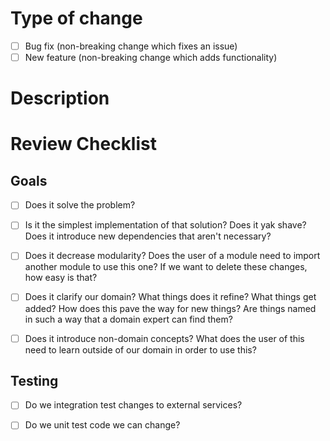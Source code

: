 Type of change
==============

<!--- What types of changes does your code introduce? Put an `x` in all the boxes that apply: -->

- [ ] Bug fix (non-breaking change which fixes an issue)
- [ ] New feature (non-breaking change which adds functionality)

Description
===========

<!--- What does this code solve? How does it solve it? -->

Review Checklist
================

<!--- Don't edit this, the reviewer will. Make sure you follow it though -->

Goals
-----

- [ ] Does it solve the problem?

- [ ] Is it the simplest implementation of that solution?
    Does it yak shave? Does it introduce new dependencies that aren't necessary?

- [ ] Does it decrease modularity?
    Does the user of a module need to import another module to use this one?
    If we want to delete these changes, how easy is that?

- [ ] Does it clarify our domain?
    What things does it refine? What things get added? How does this pave the way for new things?
    Are things named in such a way that a domain expert can find them?

- [ ] Does it introduce non-domain concepts?
    What does the user of this need to learn outside of our domain in order to use this?

Testing
-------

- [ ] Do we integration test changes to external services?

- [ ] Do we unit test code we can change?
